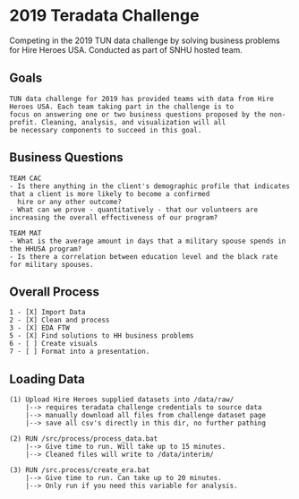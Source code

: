 # 2019 Teradata Challenge
Competing in the 2019 TUN data challenge by solving business problems for Hire Heroes USA. Conducted as part of SNHU hosted team.

## Goals
```
TUN data challenge for 2019 has provided teams with data from Hire Heroes USA. Each team taking part in the challenge is to
focus on answering one or two business questions proposed by the non-profit. Cleaning, analysis, and visualization will all
be necessary components to succeed in this goal.
```

## Business Questions
```
TEAM CAC
- Is there anything in the client's demographic profile that indicates that a client is more likely to become a confirmed 
  hire or any other outcome?
- What can we prove - quantitatively - that our volunteers are increasing the overall effectiveness of our program?

TEAM MAT
- What is the average amount in days that a military spouse spends in the HHUSA program?
- Is there a correlation between education level and the black rate for military spouses.
```

## Overall Process
 
```
1 - [X] Import Data
2 - [X] Clean and process 
3 - [X] EDA FTW
5 - [X] Find solutions to HH business problems
6 - [ ] Create visuals
7 - [ ] Format into a presentation.
```

## Loading Data
```
(1) Upload Hire Heroes supplied datasets into /data/raw/ 
	|--> requires teradata challenge credentials to source data
	|--> manually download all files from challenge dataset page
	|--> save all csv's directly in this dir, no further pathing

(2) RUN /src/process/process_data.bat
	|--> Give time to run. Will take up to 15 minutes.
	|--> Cleaned files will write to /data/interim/

(3) RUN /src.process/create_era.bat
	|--> Give time to run. Can take up to 20 minutes.
	|--> Only run if you need this variable for analysis.
```